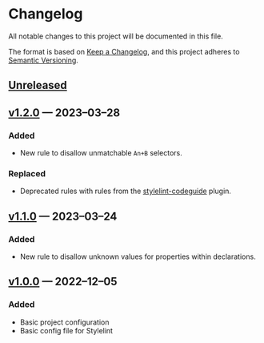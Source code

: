 # Changelog

All notable changes to this project will be documented in this file.

The format is based on [Keep a Changelog](https://keepachangelog.com/en/1.0.0/), and this project adheres to [Semantic Versioning](https://semver.org/spec/v2.0.0.html).

## [Unreleased]

## [v1.2.0] — 2023–03–28

### Added

- New rule to disallow unmatchable `An+B` selectors.

### Replaced

- Deprecated rules with rules from the [stylelint-codeguide](https://github.com/firefoxic/stylelint-codeguide/) plugin.

## [v1.1.0] — 2023–03–24

### Added

- New rule to disallow unknown values for properties within declarations.

## [v1.0.0] — 2022–12–05

### Added

- Basic project configuration
- Basic config file for Stylelint

[Unreleased]: https://github.com/firefoxic/gulp-stacksvg/compare/v1.2.0...HEAD
[v1.2.0]: https://github.com/firefoxic/gulp-stacksvg/releases/tag/v1.2.0
[v1.1.0]: https://github.com/firefoxic/gulp-stacksvg/releases/tag/v1.1.0
[v1.0.0]: https://github.com/firefoxic/gulp-stacksvg/releases/tag/v1.0.0
